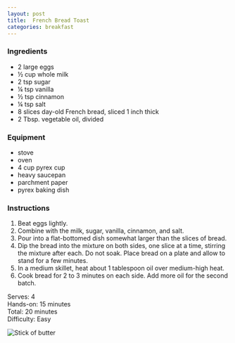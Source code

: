 ```yaml
---
layout: post
title:  French Bread Toast
categories: breakfast
---
```


### Ingredients

- 2 large eggs
- ½ cup whole milk
- 2 tsp sugar
- ¼ tsp vanilla
- ½ tsp cinnamon
- ¼ tsp salt
- 8 slices day-old French bread, sliced 1 inch thick
- 2 Tbsp. vegetable oil, divided

### Equipment

- stove
- oven
- 4 cup pyrex cup
- heavy saucepan
- parchment paper
- pyrex baking dish

### Instructions

1. Beat eggs lightly.
2. Combine with the milk, sugar, vanilla, cinnamon, and salt.
3. Pour into a flat-bottomed dish somewhat larger than the slices of bread.
4. Dip the bread into the mixture on both sides, one slice at a time, stirring the mixture after each.
   Do not soak. Place bread on a plate and allow to stand for a few minutes.
5. In a medium skillet, heat about 1 tablespoon oil over medium-high heat.
6. Cook bread for 2 to 3 minutes on each side.
   Add more oil for the second batch.

Serves: 4  
Hands-on: 15 minutes  
Total: 20 minutes  
Difficulty: Easy  

![Stick of butter](/posts/ButterStick.jpg)

